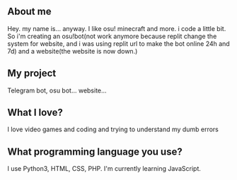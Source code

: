 ## About me
Hey. my name is... anyway. I like osu! minecraft and more. i code a little bit. So i'm creating an osu!bot(not work anymore because replit change the system for website, and i was using replit url to make the bot online 24h and 7d) and a website(the website is now down.)
## My project
Telegram bot, osu bot... website...
## What I love?
I love video games and coding and trying to understand my dumb errors
## What programming language you use?
I use Python3, HTML, CSS, PHP.
I'm currently learning JavaScript.
<!---
Bibou1494/Bibou1494 is a ✨ special ✨ repository because its `README.md` (this file) appears on your GitHub profile.
You can click the Preview link to take a look at your changes.
--->
